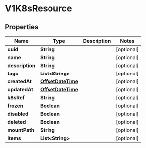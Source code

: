 
# V1K8sResource

## Properties
Name | Type | Description | Notes
------------ | ------------- | ------------- | -------------
**uuid** | **String** |  |  [optional]
**name** | **String** |  |  [optional]
**description** | **String** |  |  [optional]
**tags** | **List&lt;String&gt;** |  |  [optional]
**createdAt** | [**OffsetDateTime**](OffsetDateTime.md) |  |  [optional]
**updatedAt** | [**OffsetDateTime**](OffsetDateTime.md) |  |  [optional]
**k8sRef** | **String** |  |  [optional]
**frozen** | **Boolean** |  |  [optional]
**disabled** | **Boolean** |  |  [optional]
**deleted** | **Boolean** |  |  [optional]
**mountPath** | **String** |  |  [optional]
**items** | **List&lt;String&gt;** |  |  [optional]



